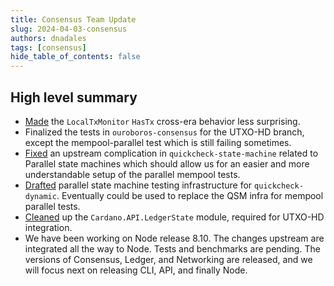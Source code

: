```yaml
---
title: Consensus Team Update
slug: 2024-04-03-consensus
authors: dnadales
tags: [consensus]
hide_table_of_contents: false
---
```


## High level summary

- [Made](https://github.com/IntersectMBO/ouroboros-consensus/issues/1009) the `LocalTxMonitor` `HasTx` cross-era behavior less surprising.
- Finalized the tests in `ouroboros-consensus` for the UTXO-HD branch, except the mempool-parallel test which is still failing sometimes.
- [Fixed](https://github.com/stevana/quickcheck-state-machine/pull/43) an upstream complication in `quickcheck-state-machine` related to Parallel state machines which should allow us for an easier and more understandable setup of the parallel mempool tests.
- [Drafted](https://github.com/input-output-hk/quickcheck-dynamic/pull/72) parallel state machine testing infrastructure for `quickcheck-dynamic`. Eventually could be used to replace the QSM infra for mempool parallel tests.
- [Cleaned](https://github.com/IntersectMBO/cardano-api/pull/503) up the `Cardano.API.LedgerState` module, required for UTXO-HD integration.
- We have been working on Node release 8.10. The changes upstream are integrated all the way to Node. Tests and benchmarks are pending. The versions of Consensus, Ledger, and Networking are released, and we will focus next on releasing CLI, API, and finally Node.
